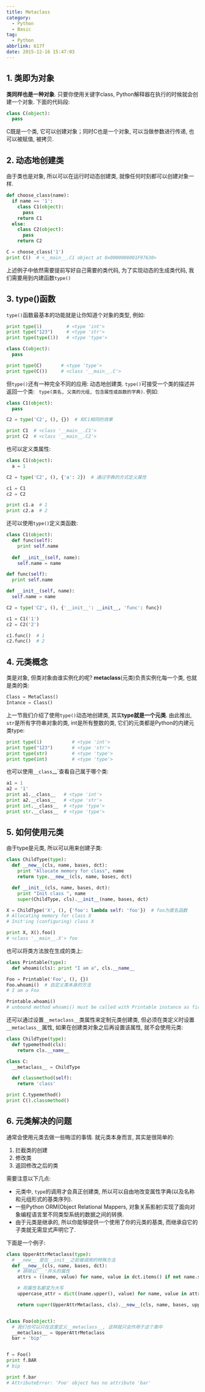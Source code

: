```yaml
---
title: Metaclass
category:
  - Python
  - Basic
tag:
  - Python
abbrlink: 617f
date: 2015-12-16 15:47:03
---
```


## 1. 类即为对象
**类同样也是一种对象**. 只要你使用关键字class, Python解释器在执行的时候就会创建一个对象. 下面的代码段:
```python
class C(object):
  pass
```
C既是一个类, 它可以创建对象；同时C也是一个对象, 可以当做参数进行传递, 也可以被赋值, 被拷贝.


## 2. 动态地创建类
由于类也是对象, 所以可以在运行时动态创建类, 就像任何时刻都可以创建对象一样. 
```python
def choose_class(name):
  if name == '1':
    class C1(object):
      pass
    return C1
  else:
    class C2(object):
      pass
    return C2

C = choose_class('1')
print C()  # <__main__.C1 object at 0x0000000001F97630>
```
上述例子中依然需要提前写好自己需要的类代码, 为了实现动态的生成类代码, 我们需要用到内建函数`type()`


## 3. type()函数
`type()`函数最基本的功能就是让你知道个对象的类型, 例如: 
```python
print type(1)         # <type 'int'>
print type("123")     # <type 'str'>
print type(type(1))   # <type 'type'>

class C(object):
  pass

print type(C)       # <type 'type'>
print type(C())     # <class '__main__.C'>
```

但`type()`还有一种完全不同的应用: 动态地创建类. `type()`可接受一个类的描述并返回一个类: `
type(类名, 父类的元组, 包含属性或函数的字典)`. 例如: 
```python
class C1(object):
  pass

C2 = type('C2', (), {})  # 和C1相同的效果

print C1  # <class '__main__.C1'>
print C2  # <class '__main__.C2'>
```

也可以定义类属性: 
```python
class C1(object):
  a = 1

C2 = type('C2', (), {'a': 2})  # 通过字典的方式定义属性

c1 = C1
c2 = C2

print c1.a  # 1
print c2.a  # 2
```

还可以使用`type()`定义类函数: 
```python
class C1(object):
  def func(self):
    print self.name
    
  def __init__(self, name):
    self.name = name

def func(self):
  print self.name

def __init__(self, name):
  self.name = name

C2 = type('C2', (), {'__init__': __init__, 'func': func})

c1 = C1('1')
c2 = C2('2')

c1.func()  # 1
c2.func()  # 2
```


## 4. 元类概念
类是对象, 但类对象由谁实例化的呢? **metaclass**(元类)负责实例化每一个类, 也就是类的类:
```python
Class = MetaClass()
Intance = Class()
```

上一节我们介绍了使用`type()`动态地创建类, 其实**type就是一个元类**. 由此推出, `str`是所有字符串对象的类, int是所有整数的类, 它们的元类都是Python的内建元类type: 
```python
print type(1)           # <type 'int'>
print type("123")       # <type 'str'>
print type(str)         # <type 'type'>
print type(int)         # <type 'type'>
```

也可以使用`__class`__`查看自己属于哪个类:
```python
a1 = 1
a2 = '1'
print a1.__class__   # <type 'int'>
print a2.__class__   # <type 'str'>
print int.__class__  # <type 'type'>
print str.__class__  # <type 'type'>
```


## 5. 如何使用元类
由于type是元类, 所以可以用来创建子类:
```python
class ChildType(type):
  def __new__(cls, name, bases, dct):
    print "Allocate memory for class", name
    return type.__new__(cls, name, bases, dct)

  def __init__(cls, name, bases, dct):
    print "Init class ", name
    super(ChildType, cls).__init__(name, bases, dct)

X = ChildType('X', (), {'foo': lambda self: 'foo'})  # foo为匿名函数
# Allocating memory for class X
# Init'ing (configuring) class X

print X, X().foo()
# <class '__main__.X'> foo
```

也可以将类方法放在生成的类上: 
```python
class Printable(type):
  def whoami(cls): print "I am a", cls.__name__

Foo = Printable('Foo', (), {})
Foo.whoami()  # 自定义类本身的方法
# I am a Foo

Printable.whoami()  
# unbound method whoami() must be called with Printable instance as first argument
```

还可以通过设置`__metaclass__`类属性来定制元类创建类, 但必须在类定义时设置`__metaclass__`属性, 如果在创建类对象之后再设置该属性, 就不会使用元类: 
```python
class ChildType(type):
  def typemethod(cls):
    return cls.__name__

class C:
  __metaclass__ = ChildType

  def classmethod(self):
    return 'class'

print C.typemethod()
print C().classmethod()
```


## 6. 元类解决的问题
通常会使用元类去做一些晦涩的事情. 就元类本身而言, 其实是很简单的: 
1. 拦截类的创建
2. 修改类
3. 返回修改之后的类

需要注意以下几点: 
* 元类中, `type`的调用才会真正创建类, 所以可以自由地改变属性字典(以及名称和元组形式的基类序列). 
* 一些Python ORM(Object Relational Mappers, 对象关系影射)实现了面向对象编程语言里不同类型系统的数据之间的转换. 
* 由于元类是继承的, 所以你能够提供一个使用了你的元类的基类, 而继承自它的子类就无需显式声明它了. 

下面是一个例子: 
```python
class UpperAttrMetaclass(type):
  # __new__ 是在__init__之前被调用的特殊方法
  def __new__(cls, name, bases, dct):
    # 排除以'__'开头的属性
    attrs = ((name, value) for name, value in dct.items() if not name.startswith('__'))

    # 将属性名都变为大写
    uppercase_attr = dict((name.upper(), value) for name, value in attrs)

    return super(UpperAttrMetaclass, cls).__new__(cls, name, bases, uppercase_attr)


class Foo(object):
  # 我们也可以只在这里定义__metaclass__, 这样就只会作用于这个类中
  __metaclass__ = UpperAttrMetaclass
  bar = 'bip'


f = Foo()
print f.BAR
# bip

print f.bar
# AttributeError: 'Foo' object has no attribute 'bar'
```